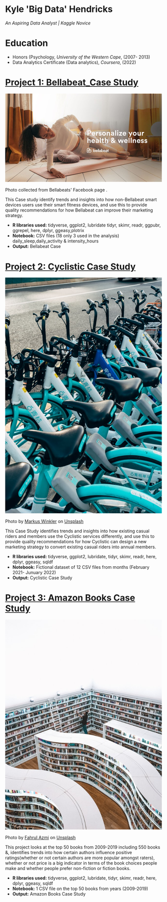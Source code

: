 
# Kyle 'Big Data' Hendricks
*An Aspiring Data Analyst | Kaggle Novice*

# Education
* Honors (Psychology, *University of the Western Cape*, (2007- 2013)
* Data Analytics Certificate (Data analytics), *Coursera*, (2022)

# [Project 1: Bellabeat_Case Study](https://www.kaggle.com/kyle007hendricks/bellabeat-caser)
![alt text](https://github.com/KyleBigData/Portfolio/blob/main/bellabeat.jpg?raw=true)

Photo collected from Bellabeats' Facebook page .

This Case study identify trends and insights into how non-Bellabeat smart devices users use their smart fitness devices, and use this to provide quality recommendations for how Bellabeat can improve their marketing strategy.

* **R libraries used:** tidyverse, ggplot2, lubridate tidyr, skimr, readr, ggpubr, ggrepel, here, dplyr, ggeasy,plotrix
* **Notebook:** CSV files (18 only 3 used in the analysis) daily_sleep,daily_activity & intensity_hours
* **Output:** Bellabeat Case

# [Project 2: Cyclistic Case Study](https://www.kaggle.com/kyle007hendricks/cyclistic-case1)
![alt text](markus-winkler-yeaUOU4JQxg-unsplash.jpg) 

Photo by <a href="https://unsplash.com/@markuswinkler?utm_source=unsplash&utm_medium=referral&utm_content=creditCopyText">Markus Winkler</a> on <a href="https://unsplash.com/s/photos/bike-sharing-service?utm_source=unsplash&utm_medium=referral&utm_content=creditCopyText">Unsplash</a>
  
  
This Case Study identifies trends and insights into how existing casual riders and members use the Cyclistic services differently, and use this to provide quality recommendations for how Cyclistic can design a new marketing strategy to convert existing casual riders into annual members.


* **R libraries used:** tidyverse, ggplot2, lubridate, tidyr, skimr, readr, here, dplyr, ggeasy, sqldf
* **Notebook:** Fictional dataset of 12 CSV files from months (February 2021- Junuary 2022)
* **Output:** Cyclistic Case Study

# [Project 3: Amazon Books Case Study](https://www.kaggle.com/kyle007hendricks/amazon-books-case)
![alt text](fahrul-azmi-cFUZ-6i83vs-unsplash.jpg) 

Photo by <a href="https://unsplash.com/@fahrulazmi?utm_source=unsplash&utm_medium=referral&utm_content=creditCopyText">Fahrul Azmi</a> on <a href="https://unsplash.com/s/photos/amazon-books?utm_source=unsplash&utm_medium=referral&utm_content=creditCopyText">Unsplash</a>
  
  
This project looks at the top 50 books from 2009-2019 including 550 books &, identifies trends into how certain authors influence positive ratings(whether or not certain authors are more popular amongst raters), whether or not price is a big indicator in terms of the book choices people make and whether people prefer non-fiction or fiction books.


* **R libraries used:** tidyverse, ggplot2, lubridate, tidyr, skimr, readr, here, dplyr, ggeasy, sqldf
* **Notebook:** 1 CSV file on the top 50 books from years (2009-2019)
* **Output:** Amazon Books Case Study

  
